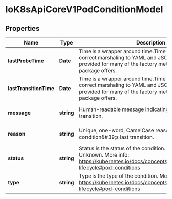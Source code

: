 # IoK8sApiCoreV1PodConditionModel

## Properties

Name | Type | Description | Notes
------------ | ------------- | ------------- | -------------
**lastProbeTime** | **Date** | Time is a wrapper around time.Time which supports correct marshaling to YAML and JSON.  Wrappers are provided for many of the factory methods that the time package offers. | [optional] [default to undefined]
**lastTransitionTime** | **Date** | Time is a wrapper around time.Time which supports correct marshaling to YAML and JSON.  Wrappers are provided for many of the factory methods that the time package offers. | [optional] [default to undefined]
**message** | **string** | Human-readable message indicating details about last transition. | [optional] [default to undefined]
**reason** | **string** | Unique, one-word, CamelCase reason for the condition\&#39;s last transition. | [optional] [default to undefined]
**status** | **string** | Status is the status of the condition. Can be True, False, Unknown. More info: https://kubernetes.io/docs/concepts/workloads/pods/pod-lifecycle#pod-conditions | [default to undefined]
**type** | **string** | Type is the type of the condition. More info: https://kubernetes.io/docs/concepts/workloads/pods/pod-lifecycle#pod-conditions | [default to undefined]


